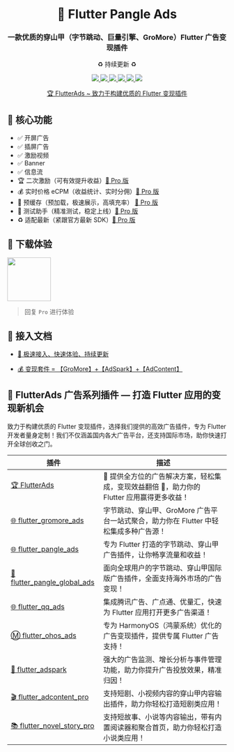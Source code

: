 <h1 align="center">📱 Flutter Pangle Ads</h1>

<h3 align="center">一款优质的穿山甲（字节跳动、巨量引擎、GroMore）Flutter 广告变现插件</h3>

<p align="center">♻️ 持续更新 ♻️</p>

<p align="center">
<a href="https://pub.dev/packages/flutter_pangle_ads">
<img src="https://img.shields.io/pub/v/flutter_pangle_ads?logo=dart"/>
<img src="https://img.shields.io/badge/OS-iOS%20%7C%20Android-blue?logo=preact"/>
</a>
<a href="https://github.com/FlutterAds/flutter_pangle_ads">
<img src="https://github.com/FlutterAds/flutter_pangle_ads/actions/workflows/flutter.yml/badge.svg">
<img src=https://img.shields.io/github/stars/FlutterAds/flutter_pangle_ads?color=brightgreen>
</a>
<a href="https://flutterads.top/">
<img src="https://img.shields.io/badge/Pro-v3.8.0-success?logo=flutter&logoColor=FFD700"/>
<a href="https://flutterads.top/">
<img src="https://img.shields.io/badge/Site-FlutterAds-success?logo=webtrees&logoColor=FFD700"/>
</a>
</p>


<a href="https://flutterads.top/">
<p align="center"> 🏆 FlutterAds ~ 致力于构建优质的 Flutter 变现插件</p>
</a>

## 🚀 核心功能

- ✅ 开屏广告
- ✅ 插屏广告
- ✅ 激励视频
- ✅ Banner
- ✅ 信息流
- 🏆 二次激励（可有效提升收益）[🚀 Pro 版](https://flutterads.top/)
- 💰 实时价格 eCPM（收益统计、实时分佣）[🚀 Pro 版](https://flutterads.top/)
- 🦥 预缓存（预加载，极速展示，高填充率） [🚀 Pro 版](https://flutterads.top/)
- 🧪 测试助手（精准测试，稳定上线）[🚀 Pro 版](https://flutterads.top/)
- ♻️ 适配最新（紧跟官方最新 SDK）[🚀 Pro 版](https://flutterads.top/)

## 📱 下载体验
<a href="https://www.pgyer.com/app/qrcode/fads"><img src="https://raw.githubusercontent.com/yy1300326388/yy1300326388/main/images/gzh/gzh_qrcode.jpeg" width='100' height='100'></a>

> 回复 `Pro` 进行体验


## 📃 接入文档

- [ 🎯 极速接入、快速体验、持续更新](https://flutterads.top/)

- [ 💰 变现套件 = 【GroMore】+【AdSpark】+【AdContent】](https://flutterads.top/)


## 📌 FlutterAds 广告系列插件 — 打造 Flutter 应用的变现新机会

致力于构建优质的 Flutter 变现插件，选择我们提供的高效广告插件，专为 Flutter 开发者量身定制！我们不仅涵盖国内各大广告平台，还支持国际市场，助你快速打开全球创收之门。

|插件|描述|
|-|-|
|[🏆 FlutterAds](https://flutterads.top/)| 🎉 提供全方位的广告解决方案，轻松集成，变现效益翻倍 🚀，助力你的 Flutter 应用赢得更多收益！|
|[🌐 flutter_gromore_ads](https://github.com/FlutterAds/flutter_gromore_ads)|字节跳动、穿山甲、GroMore 广告平台一站式聚合，助力你在 Flutter 中轻松集成多种广告源！|
|[🌐 flutter_pangle_ads](https://github.com/FlutterAds/flutter_pangle_ads)|专为 Flutter 打造的字节跳动、穿山甲广告插件，让你畅享流量和收益！|
|[🚢 flutter_pangle_global_ads](https://github.com/FlutterAds/flutter_pangle_global_ads)|面向全球用户的字节跳动、穿山甲国际版广告插件，全面支持海外市场的广告变现！|
|[🌐 flutter_qq_ads](https://github.com/FlutterAds/flutter_qq_ads)|	集成腾讯广告、广点通、优量汇，快速为 Flutter 应用打开更多广告渠道！|
|[Ⓜ flutter_ohos_ads](https://github.com/FlutterAds/flutter_ohos_ads)|专为 HarmonyOS（鸿蒙系统）优化的广告变现插件，提供专属 Flutter 广告支持！|
|[📡 flutter_adspark](https://github.com/FlutterAds/flutter_adspark)|强大的广告监测、增长分析与事件管理功能，助力你提升广告投放效果，精准归因！|
|[🎬 flutter_adcontent_pro](https://github.com/FlutterAds/flutter_adcontent)|支持短剧、小视频内容的穿山甲内容输出插件，助力你轻松打造短剧类应用！|
|[📚 flutter_novel_story_pro](https://github.com/FlutterAds/flutter_novel_story)|支持短故事、小说等内容输出，带有内置阅读器和聚合首页，助力你轻松打造小说类应用！|

